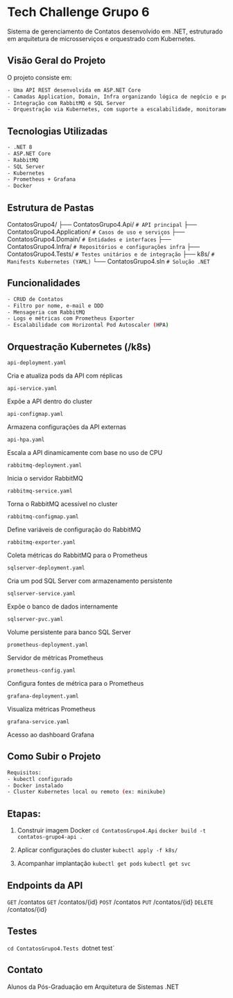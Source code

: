 # Tech Challenge Grupo 6

Sistema de gerenciamento de Contatos desenvolvido em .NET, estruturado em arquitetura de microsserviços e orquestrado com Kubernetes.

## Visão Geral do Projeto

O projeto consiste em:

```bash
- Uma API REST desenvolvida em ASP.NET Core
- Camadas Application, Domain, Infra organizando lógica de negócio e persistência
- Integração com RabbitMQ e SQL Server
- Orquestração via Kubernetes, com suporte a escalabilidade, monitoramento e configuração externa
```

## Tecnologias Utilizadas

```bash
- .NET 8
- ASP.NET Core
- RabbitMQ
- SQL Server
- Kubernetes
- Prometheus + Grafana
- Docker
```

## Estrutura de Pastas

ContatosGrupo4/
├── ContatosGrupo4.Api/         `# API principal`
├── ContatosGrupo4.Application/ `# Casos de uso e serviços`
├── ContatosGrupo4.Domain/      `# Entidades e interfaces`
├── ContatosGrupo4.Infra/       `# Repositórios e configurações infra`
├── ContatosGrupo4.Tests/       `# Testes unitários e de integração`
├── k8s/                        `# Manifests Kubernetes (YAML)`
└── ContatosGrupo4.sln          `# Solução .NET`

## Funcionalidades

```bash
- CRUD de Contatos
- Filtro por nome, e-mail e DDD
- Mensageria com RabbitMQ
- Logs e métricas com Prometheus Exporter
- Escalabilidade com Horizontal Pod Autoscaler (HPA)
```

## Orquestração Kubernetes (/k8s)

`api-deployment.yaml`

Cria e atualiza pods da API com réplicas

`api-service.yaml`

Expõe a API dentro do cluster

`api-configmap.yaml`

Armazena configurações da API externas

`api-hpa.yaml`

Escala a API dinamicamente com base no uso de CPU

`rabbitmq-deployment.yaml`

Inicia o servidor RabbitMQ

`rabbitmq-service.yaml`

Torna o RabbitMQ acessível no cluster

`rabbitmq-configmap.yaml`

Define variáveis de configuração do RabbitMQ

`rabbitmq-exporter.yaml`

Coleta métricas do RabbitMQ para o Prometheus

`sqlserver-deployment.yaml`

Cria um pod SQL Server com armazenamento persistente

`sqlserver-service.yaml`

Expõe o banco de dados internamente

`sqlserver-pvc.yaml`

Volume persistente para banco SQL Server

`prometheus-deployment.yaml`

Servidor de métricas Prometheus

`prometheus-config.yaml`

Configura fontes de métrica para o Prometheus

`grafana-deployment.yaml`

Visualiza métricas Prometheus

`grafana-service.yaml`

Acesso ao dashboard Grafana

## Como Subir o Projeto

```bash
Requisitos:
- kubectl configurado
- Docker instalado
- Cluster Kubernetes local ou remoto (ex: minikube)
```

## Etapas:

1. Construir imagem Docker
`cd ContatosGrupo4.Api`
`docker build -t contatos-grupo4-api .`

2. Aplicar configurações do cluster
`kubectl apply -f k8s/`

3. Acompanhar implantação
`kubectl get pods`
`kubectl get svc`

## Endpoints da API

`GET` /contatos
`GET` /contatos/{id}
`POST` /contatos
`PUT` /contatos/{id}
`DELETE` /contatos/{id}

## Testes

`cd ContatosGrupo4.Tests
`dotnet test`

## Contato

Alunos da Pós-Graduação em Arquitetura de Sistemas .NET
